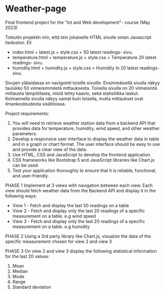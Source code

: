 # Weather-page
Final frontend project for the "Iot and Web development"- course (May 2023)

Toteutin projektin niin, että tein jokaiselle HTML sivulle oman Javascript tiedoston. Eli
- index.html + latest.js + style.css = 50 latest readings- sivu.
- temperature.html + temperature.js + style.css = Temperature 20 latest readings- sivu.
- humidity.html + humidity.js + style.css = Humidity In 20 latest readings- sivu.
      
 Sivujen ylälaidassa on navigointi toisille sivuille.
 Ensimmäisellä sivulla näkyy taulukko 50 viimeisimmästä mittauksesta.
 Toisella sivulla on 20 viimeisintä mittausta lämpötilasta, niistä tehty kaavio, sekä statistiikka laskut.
 Kolmannella sivulla näkyy samat kuin toisella, mutta mittaukset ovat ilmankosteudesta sisätiloissa.


Project requirements:

1. You will need to retrieve weather station data from a backend API that provides data for temperature, humidity, wind speed, and other weather parameters.
2. Develop a responsive user interface to display the weather data in table and in a graph or chart format. The user interface should be easy to use and provide a clear view of the data.
3. Use HTML, CSS and JavaScript to develop the frontend application. 
4. CSS frameworks like Bootstrap 5 and JavaScript libraries like Chart.js can be used.
5. Test your application thoroughly to ensure that it is reliable, functional, and user-friendly.

PHASE 1
Implement at 3 views with navigation between each view. Each view should fetch weather data from the Backend API and display it in the following ways:
- View 1 - Fetch and display the last 50 readings on a table
- View 2 - Fetch and display only the last 20 readings of a specific measurement on a table. e.g wind speed
- View 3 - Fetch and display only the last 20 readings of a specific measurement on a table. e.g humidity

PHASE 2
Using a 3rd party library like Chart.js, visualize the data of the specific measurement chosen for view 2 and view 3

PHASE 3
On view 2 and view 3 display the following statistical information for the last 20 values:
1. Mean
2. Median
3. Mode
4. Range
5. Standard deviation
